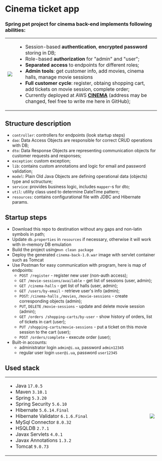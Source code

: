 <h1> Cinema ticket app </h1>

### Spring pet project for cinema back-end implements following abilities:
<table>
<tr>
<td>
<img src=https://user-images.githubusercontent.com/116804521/236665914-5af8d074-2bae-43f2-aa3b-0a7d36dc0ef3.jpg>
</td>
<td>
<ul>
<li>Session-based <b>authentication</b>, <b>encrypted password</b> storing in DB;</li>
<li>Role-based <b>authorization</b> for "admin" and "user";</li>
<li><b>Separated access</b> to endpoints for different roles;</li>
<li><b>Admin tools</b>: get customer info, add movies, cinema halls, manage movie sessions</li>
<li><b>Full customer cycle</b>: register, obtaing shopping cart, add tickets on movie session, complete order;</li>
<li>Currently deployed at AWS <b><a href="http://13.53.243.222:81/">CINEMA</a></b> (address may be changed, feel free to write me here in GitHub);</li>
</ul>
</td>
</tr>
</table>

## Structure description

<ul>
<li><code>controller</code>: controllers for endpoints (look startup steps)</li>
<li><code>dao</code>: Data Access Objects are responsible for correct CRUD operations with DB;</li>
<li><code>dto</code>: Data Response Objects are representing communication objects for customer requests and responses;</li>
<li><code>exception</code>: custom exception;</li>
<li><code>lib</code>: contains custom annotations and logic for email and password validation;</li>
<li><code>model</code>: Plain Old Java Objects are defining operational data (objects) type and sctructure;</li>
<li><code>service</code>: provides business logic, includes <code>mapper</code>-s for dto;</li>
<li><code>util</code>: utility class used to determine DateTime pattern;</li>
<li><code>resources</code>: contains configurational file with JDBC and Hibernate params.</li>
</ul>

## Startup steps

* Download this repo to destination without any gaps and non-latin symbols in path;
* Update <code>db.properties</code> in <code>resources</code> if necessary, otherwise it will work with in-memory DB emulation
* Build the project using<code>mvn clean package</code>
* Deploy the generated <code>cinema-back-1.0.war</code> image with servlet container such as Tomcat
* Use Postman for easy communication with program, here is map of endpoints: 
  * `POST /register` - register new user (non-auth access);
  * `GET /movie-sessions/available` - get list of sessions (user, admin);
  * `GET /cinema-halls` - get list of halls (user, admin);
  * `GET /users/by-email` - retrieve user's info (admin);
  * `POST`: `/cinema-halls` ,`/movies`, `/movie-sessions` - create corresponding objects (admin);
  * `PUT`, `DELETE` `/movie-sessions` - update and delete movie session (admin);
  * `GET /orders /shopping-carts/by-user` - show history of orders, list of tickets in cart (user);
  * `PUT /shopping-carts/movie-sessions` - put a ticket on this movie session to the cart (user);
  * `POST /orders/complete` - execute order (user);
* Built-in accounts:
  * administrator login `admin@i.ua`, password `admin12345`
  * regular user login `user@i.ua`, password `user12345`

## Used stack

<table>
<tr>
<td width="700">
<ul>
<li>Java <code>17.0.5</code></li>
<li>Maven <code>3.10.1</code></li>
<li>Spring <code>5.3.20</code></li>
<li>Spring Security <code>5.6.10</code></li>
<li>Hibernate <code>5.6.14.Final</code></li>
<li>Hibernate Validator <code>6.1.6.Final</code></li>
<li>MySql Connector <code>8.0.32</code></li>
<li>HSQLDB <code>2.7.1</code></li>
<li>Javax Servlets <code>4.0.1</code></li>
<li>Javax Annotations <code>1.3.2</code></li>
<li>Tomcat <code>9.0.73</code></li>
</ul>
</td>
<td>
<img src=https://user-images.githubusercontent.com/116804521/236665921-e5f11b0d-9434-48c6-9b3a-a48c24f0c221.jpg>
</td>
</tr>
</table>
